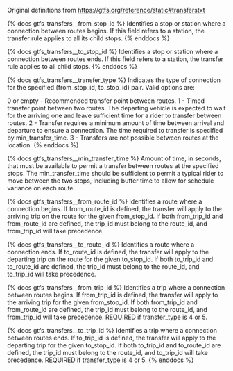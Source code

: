 Original definitions from https://gtfs.org/reference/static#transferstxt

{% docs gtfs_transfers__from_stop_id %}
Identifies a stop or station where a connection between routes begins. If this field refers to a station, the transfer rule applies to all its child stops.
{% enddocs %}

{% docs gtfs_transfers__to_stop_id %}
Identifies a stop or station where a connection between routes ends. If this field refers to a station, the transfer rule applies to all child stops.
{% enddocs %}

{% docs gtfs_transfers__transfer_type %}
Indicates the type of connection for the specified (from_stop_id, to_stop_id) pair. Valid options are:

 0 or empty - Recommended transfer point between routes.
1 - Timed transfer point between two routes. The departing vehicle is expected to wait for the arriving one and leave sufficient time for a rider to transfer between routes.
2 - Transfer requires a minimum amount of time between arrival and departure to ensure a connection. The time required to transfer is specified by min_transfer_time.
3 - Transfers are not possible between routes at the location.
{% enddocs %}

{% docs gtfs_transfers__min_transfer_time %}
Amount of time, in seconds, that must be available to permit a transfer between routes at the specified stops. The min_transfer_time should be sufficient to permit a typical rider to move between the two stops, including buffer time to allow for schedule variance on each route.

{% docs gtfs_transfers__from_route_id %}
Identifies a route where a connection begins. If from_route_id is defined, the transfer will apply to the arriving trip on the route for the given from_stop_id. If both from_trip_id and from_route_id are defined, the trip_id must belong to the route_id, and from_trip_id will take precedence.

{% docs gtfs_transfers__to_route_id %}
Identifies a route where a connection ends. If to_route_id is defined, the transfer will apply to the departing trip on the route for the given to_stop_id. If both to_trip_id and to_route_id are defined, the trip_id must belong to the route_id, and to_trip_id will take precedence.

{% docs gtfs_transfers__from_trip_id %}
Identifies a trip where a connection between routes begins. If from_trip_id is defined, the transfer will apply to the arriving trip for the given from_stop_id. If both from_trip_id and from_route_id are defined, the trip_id must belong to the route_id, and from_trip_id will take precedence. REQUIRED if transfer_type is 4 or 5.

{% docs gtfs_transfers__to_trip_id %}
Identifies a trip where a connection between routes ends. If to_trip_id is defined, the transfer will apply to the departing trip for the given to_stop_id. If both to_trip_id and to_route_id are defined, the trip_id must belong to the route_id, and to_trip_id will take precedence. REQUIRED if transfer_type is 4 or 5.
{% enddocs %}
